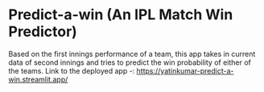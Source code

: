 # Predict-a-win (An IPL Match Win Predictor)

Based on the first innings performance of a team, this app takes in current data of second innings and tries to predict the win probability of either of the teams.
Link to the deployed app -: https://yatinkumar-predict-a-win.streamlit.app/
